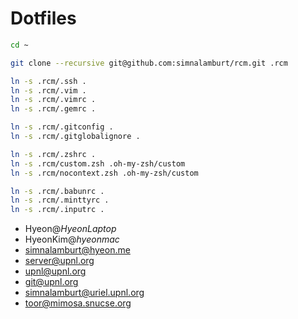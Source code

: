 Dotfiles
=====

```bash
cd ~

git clone --recursive git@github.com:simnalamburt/rcm.git .rcm

ln -s .rcm/.ssh .
ln -s .rcm/.vim .
ln -s .rcm/.vimrc .
ln -s .rcm/.gemrc .

ln -s .rcm/.gitconfig .
ln -s .rcm/.gitglobalignore .

ln -s .rcm/.zshrc .
ln -s .rcm/custom.zsh .oh-my-zsh/custom
ln -s .rcm/nocontext.zsh .oh-my-zsh/custom

ln -s .rcm/.babunrc .
ln -s .rcm/.minttyrc .
ln -s .rcm/.inputrc .
```

* Hyeon@*HyeonLaptop*
* HyeonKim@*hyeonmac*
* simnalamburt@hyeon.me
* server@upnl.org
* upnl@upnl.org
* git@upnl.org
* simnalamburt@uriel.upnl.org
* toor@mimosa.snucse.org
